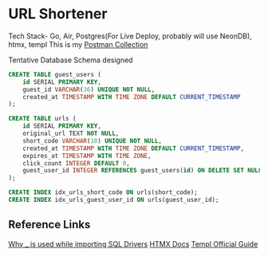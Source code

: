 # URL Shortener

Tech Stack- Go, Air, Postgres(For Live Deploy, probably will use NeonDB), htmx, templ
This is my [Postman Collection](https://www.postman.com/vishshinde/workspace/vishal-workspace/collection/24020296-1183a52c-243e-468d-9269-5b02c426b554?action=share&creator=24020296)

Tentative Database Schema designed
```sql
CREATE TABLE guest_users (
    id SERIAL PRIMARY KEY,
    guest_id VARCHAR(36) UNIQUE NOT NULL,
    created_at TIMESTAMP WITH TIME ZONE DEFAULT CURRENT_TIMESTAMP
);

CREATE TABLE urls (
    id SERIAL PRIMARY KEY,
    original_url TEXT NOT NULL,
    short_code VARCHAR(10) UNIQUE NOT NULL,
    created_at TIMESTAMP WITH TIME ZONE DEFAULT CURRENT_TIMESTAMP,
    expires_at TIMESTAMP WITH TIME ZONE,
    click_count INTEGER DEFAULT 0,
    guest_user_id INTEGER REFERENCES guest_users(id) ON DELETE SET NULL
);

CREATE INDEX idx_urls_short_code ON urls(short_code);
CREATE INDEX idx_urls_guest_user_id ON urls(guest_user_id);
```

## Reference Links 
[Why _ is used while importing SQL Drivers](https://www.calhoun.io/why-we-import-sql-drivers-with-the-blank-identifier/)
[HTMX Docs](https://htmx.org/)
[Templ Official Guide](https://templ.guide/)